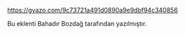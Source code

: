 https://gyazo.com/9c73721a491d0890a9e9dbf94c340856

Bu eklenti Bahadır Bozdağ tarafından yazılmıştır.
